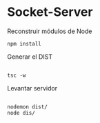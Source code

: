 


# Socket-Server

Reconstruir módulos de Node
```
npm install
```

Generar el DIST
```

tsc -w
```

Levantar servidor
```

nodemon dist/
node dis/
```

